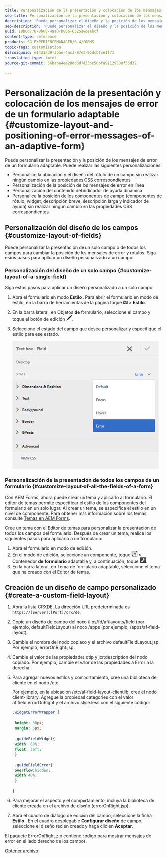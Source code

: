 ```yaml
---
title: Personalización de la presentación y colocación de los mensajes de error de un formulario adaptable
seo-title: Personalización de la presentación y colocación de los mensajes de error de un formulario adaptable
description: 'Puede personalizar el diseño y la posición de los mensajes de error de una adaptación para. '
seo-description: 'Puede personalizar el diseño y la posición de los mensajes de error de una adaptación para. '
uuid: 18b6d770-8b68-4aa0-b866-6325a6ceabcf
content-type: reference
products: SG_EXPERIENCEMANAGER/6.4/FORMS
topic-tags: customization
discoiquuid: e1431ad9-3bae-4ac3-97e2-96dcbfce1f71
translation-type: tm+mt
source-git-commit: 36baba4ee20dd3d7d23bc50bfa91129588f55d32

---
```



# Personalización de la presentación y colocación de los mensajes de error de un formulario adaptable {#customize-layout-and-positioning-of-error-messages-of-an-adaptive-form}

Puede personalizar la presentación y la posición de los mensajes de error de un formulario adaptable. Puede realizar las siguientes personalizaciones:

* Personalice la ubicación y el diseño del rótulo de un campo sin realizar ningún cambio en las propiedades CSS correspondientes
* Personalización de la posición de los mensajes de error en línea
* Personalización del contenido del indicador de ayuda dinámica
* Personalice la posición de los componentes de campo (componentes de rótulo, widget, descripción breve, descripción larga y indicador de ayuda) sin realizar ningún cambio en las propiedades CSS correspondientes

## Personalización del diseño de los campos {#customize-layout-of-fields}

Puede personalizar la presentación de un solo campo o de todos los campos para cambiar la posición de los mensajes de error y rótulos. Siga estos pasos para aplicar un diseño personalizado a un campo:

### Personalización del diseño de un solo campo {#customize-layout-of-a-single-field}

Siga estos pasos para aplicar un diseño personalizado a un solo campo:

1. Abra el formulario en modo **Estilo** . Para abrir el formulario en modo de estilo, en la barra de herramientas de la página toque ![lienzo-desplegable](assets/canvas-drop-down.png) > **Estilo**.
1. En la barra lateral, en Objetos **de** formulario, seleccione el campo y toque el botón de edición ![Editar](assets/edit-button.png).
1. Seleccione el estado del campo que desea personalizar y especifique el estilo para ese estado.

   ![Especificación del estilo en línea de un campo](assets/edit-error-state.png)

### Personalización de la presentación de todos los campos de un formulario {#customize-layout-of-all-the-fields-of-a-form}

Con AEM Forms, ahora puede crear un tema y aplicarlo al formulario. El editor de temas permite especificar el estilo de los componentes del formulario en un solo lugar. Al crear un tema, se especifica el estilo en un nivel de componente. Para obtener más información sobre los temas, consulte [Temas en AEM Forms](/help/forms/using/themes.md).

Cree un tema con el Editor de temas para personalizar la presentación de todos los campos del formulario. Después de crear un tema, realice los siguientes pasos para aplicarlo a un formulario:

1. Abra el formulario en modo de edición.
1. En el modo de edición, seleccione un componente, toque ![campo](assets/field-level.png) > Contenedor **de formulario** adaptable y, a continuación, toque ![cmppr](assets/cmppr.png).
1. En la barra lateral, en Tema de formulario adaptable, seleccione el tema que ha creado con el Editor de temas.

## Creación de un diseño de campo personalizado {#create-a-custom-field-layout}

1. Abra la lista CRXDE. La dirección URL predeterminada es `https://[Server]:[Port]/crx/de`.
1. Copie un diseño de campo del nodo /libs/fd/af/layouts/field (por ejemplo, defaultFieldLayout) al nodo /apps (por ejemplo, /apps/af-field-layout).
1. Cambie el nombre del nodo copiado y el archivo defaultFieldLayout.jsp. Por ejemplo, errorOnRight.jsp.

1. Cambie el valor de las propiedades qtip y jcr:description del nodo copiado. Por ejemplo, cambie el valor de las propiedades a Error a la derecha

1. Para agregar nuevos estilos y comportamiento, cree una biblioteca de cliente en el nodo /etc.

   Por ejemplo, en la ubicación /etc/af-field-layout-clientlib, cree el nodo client-library. Agregue la propiedad categories con el valor af.field.errorOnRight y el archivo style.less con el siguiente código:

   ```css
   .widgetErrorWrapper {
   
    height: 38px;
    margin: 5px;
   
    .guideFieldWidget{
    width: 60%;
    float: left; 
    }
   
    .guideFieldError{
    overflow:hidden;
    width:40%; 
    }
   
   }
   ```

1. Para mejorar el aspecto y el comportamiento, incluya la biblioteca de cliente creada en el archivo de diseño (errorOnRight.jsp).
1. Abra el cuadro de diálogo de edición del campo, seleccione la ficha **Estilo** . En el cuadro desplegable **Configurar diseño** de campo, seleccione el diseño recién creado y haga clic en **Aceptar**.

El paquete ErrorOnRight.zip contiene código para mostrar mensajes de error en el lado derecho de los campos.

[Obtener archivo](assets/erroronright.zip)
